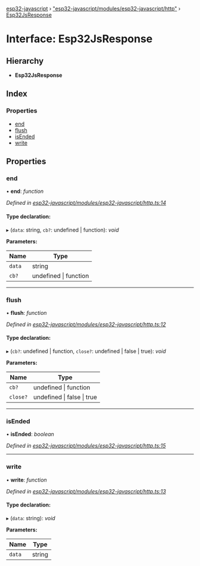 [esp32-javascript](../README.md) › ["esp32-javascript/modules/esp32-javascript/http"](../modules/_esp32_javascript_modules_esp32_javascript_http_.md) › [Esp32JsResponse](_esp32_javascript_modules_esp32_javascript_http_.esp32jsresponse.md)

# Interface: Esp32JsResponse

## Hierarchy

* **Esp32JsResponse**

## Index

### Properties

* [end](_esp32_javascript_modules_esp32_javascript_http_.esp32jsresponse.md#end)
* [flush](_esp32_javascript_modules_esp32_javascript_http_.esp32jsresponse.md#flush)
* [isEnded](_esp32_javascript_modules_esp32_javascript_http_.esp32jsresponse.md#isended)
* [write](_esp32_javascript_modules_esp32_javascript_http_.esp32jsresponse.md#write)

## Properties

###  end

• **end**: *function*

*Defined in [esp32-javascript/modules/esp32-javascript/http.ts:14](https://github.com/marcelkottmann/esp32-javascript/blob/79968c6/components/esp32-javascript/modules/esp32-javascript/http.ts#L14)*

#### Type declaration:

▸ (`data`: string, `cb?`: undefined | function): *void*

**Parameters:**

Name | Type |
------ | ------ |
`data` | string |
`cb?` | undefined &#124; function |

___

###  flush

• **flush**: *function*

*Defined in [esp32-javascript/modules/esp32-javascript/http.ts:12](https://github.com/marcelkottmann/esp32-javascript/blob/79968c6/components/esp32-javascript/modules/esp32-javascript/http.ts#L12)*

#### Type declaration:

▸ (`cb?`: undefined | function, `close?`: undefined | false | true): *void*

**Parameters:**

Name | Type |
------ | ------ |
`cb?` | undefined &#124; function |
`close?` | undefined &#124; false &#124; true |

___

###  isEnded

• **isEnded**: *boolean*

*Defined in [esp32-javascript/modules/esp32-javascript/http.ts:15](https://github.com/marcelkottmann/esp32-javascript/blob/79968c6/components/esp32-javascript/modules/esp32-javascript/http.ts#L15)*

___

###  write

• **write**: *function*

*Defined in [esp32-javascript/modules/esp32-javascript/http.ts:13](https://github.com/marcelkottmann/esp32-javascript/blob/79968c6/components/esp32-javascript/modules/esp32-javascript/http.ts#L13)*

#### Type declaration:

▸ (`data`: string): *void*

**Parameters:**

Name | Type |
------ | ------ |
`data` | string |

